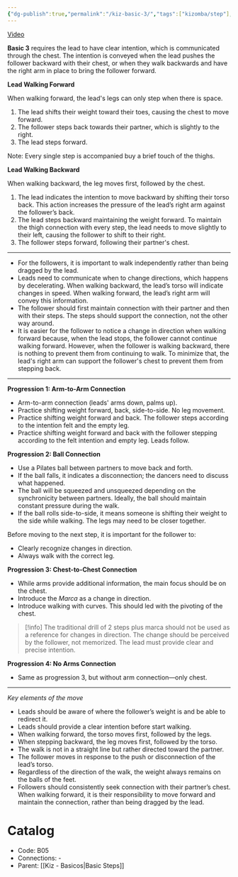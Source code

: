 ```yaml
---
{"dg-publish":true,"permalink":"/kiz-basic-3/","tags":["kizomba/step"],"created":"2024-09-16T14:15:15.915-04:00","updated":"2025-06-05T09:17:10.584-04:00"}
---
```



[Video](https://youtu.be/M6sBSMrF4Sc)

**Basic 3** requires the lead to have clear intention, which is communicated through the chest. The intention is conveyed when the lead pushes the follower backward with their chest, or when they walk backwards and have the right arm in place to bring the follower forward.

**Lead Walking Forward**

When walking forward, the lead's legs can only step when there is space.

1. The lead shifts their weight toward their toes, causing the chest to move forward.
2. The follower steps back towards their partner, which is slightly to the right.
3. The lead steps forward.

Note: Every single step is accompanied buy a brief touch of the thighs.

**Lead Walking Backward**

When walking backward, the leg moves first, followed by the chest.

1. The lead indicates the intention to move backward by shifting their torso back. This action increases the pressure of the lead’s right arm against the follower’s back.
2. The lead steps backward maintaining the weight forward. To maintain the thigh connection with every step, the lead needs to move slightly to their left, causing the follower to shift to their right.
3. The follower steps forward, following their partner's chest.

---

- For the followers, it is important to walk independently rather than being dragged by the lead.
- Leads need to communicate when to change directions, which happens by decelerating. When walking backward, the lead’s torso will indicate changes in speed. When walking forward, the lead’s right arm will convey this information.
- The follower should first maintain connection with their partner and then with their steps. The steps should support the connection, not the other way around.
- It is easier for the follower to notice a change in direction when walking forward because, when the lead stops, the follower cannot continue walking forward. However, when the follower is walking backward, there is nothing to prevent them from continuing to walk. To minimize that, the lead's right arm can support the follower's chest to prevent them from stepping back.

---

**Progression 1: Arm-to-Arm Connection**

- Arm-to-arm connection (leads' arms down, palms up).
- Practice shifting weight forward, back, side-to-side. No leg movement.
- Practice shifting weight forward and back. The follower steps according to the intention felt and the empty leg.
- Practice shifting weight forward and back with the follower stepping according to the felt intention and empty leg. Leads follow.

**Progression 2: Ball Connection**

- Use a Pilates ball between partners to move back and forth.
- If the ball falls, it indicates a disconnection; the dancers need to discuss what happened.
- The ball will be squeezed and unsqueezed depending on the synchronicity between partners. Ideally, the ball should maintain constant pressure during the walk.
- If the ball rolls side-to-side, it means someone is shifting their weight to the side while walking. The legs may need to be closer together.

Before moving to the next step, it is important for the follower to:

  - Clearly recognize changes in direction.
  - Always walk with the correct leg.

**Progression 3: Chest-to-Chest Connection**

- While arms provide additional information, the main focus should be on the chest.
- Introduce the *Marca* as a change in direction.
- Introduce walking with curves. This should led with the pivoting of the chest.

> [!info] The traditional drill of 2 steps plus marca should not be used as a reference for changes in direction. The change should be perceived by the follower, not memorized. The lead must provide clear and precise intention.

**Progression 4: No Arms Connection**
- Same as progression 3, but without arm connection—only chest.

---

*Key elements of the move*

- Leads should be aware of where the follower’s weight is and be able to redirect it.
- Leads should provide a clear intention before start walking.
- When walking forward, the torso moves first, followed by the legs.
- When stepping backward, the leg moves first, followed by the torso.
- The walk is not in a straight line but rather directed toward the partner.
- The follower moves in response to the push or disconnection of the lead’s torso.
- Regardless of the direction of the walk, the weight always remains on the balls of the feet.
- Followers should consistently seek connection with their partner’s chest. When walking forward, it is their responsibility to move forward and maintain the connection, rather than being dragged by the lead.

# Catalog

- Code: B05
- Connections: -
- Parent: [[Kiz - Basicos\|Basic Steps]]
